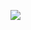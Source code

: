 ![](https://github-readme-stats.vercel.app/api?username=abdallah1097&show_icons=true&theme=radical)
